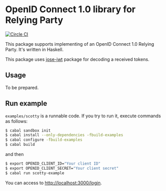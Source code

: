 # OpenID Connect 1.0 library for Relying Party

[![Circle CI](https://circleci.com/gh/krdlab/haskell-oidc-client.svg?style=svg)](https://circleci.com/gh/krdlab/haskell-oidc-client)

This package supports implementing of an OpenID Connect 1.0 Relying Party. It's written in Haskell.

This package uses [jose-jwt](http://github.com/tekul/jose-jwt) package for decoding a received tokens.

## Usage

To be prepared.

## Run example

`examples/scotty` is a runnable code. If you try to run it, execute commands as follows:

```sh
$ cabal sandbox init
$ cabal install --only-dependencies -fbuild-examples
$ cabal configure -fbuild-examples
$ cabal build
```

and then

```sh
$ export OPENID_CLIENT_ID="Your client ID"
$ export OPENID_CLIENT_SECRET="Your client secret"
$ cabal run scotty-example
```

You can access to <http://localhost:3000/login>.

